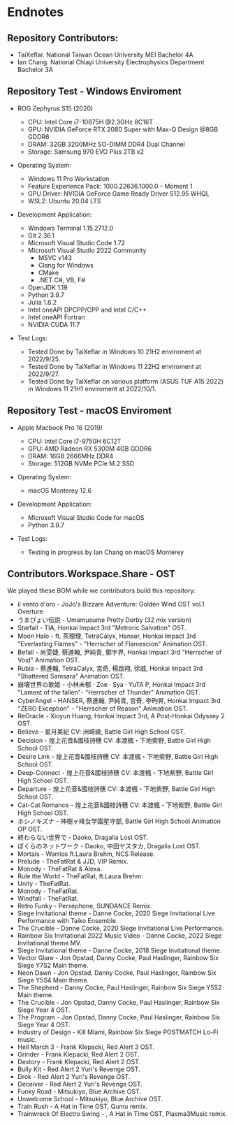 # Endnotes

## Repository Contributors: 
 - TaiXeflar. National Taiwan Ocean University MEI Bachelor 4A
 - Ian Chang. National Chiayi University Electrophysics Department Bachelor 3A

## Repository Test - Windows Enviroment

 - ROG Zephyrus S15 (2020)
    - CPU: Intel Core i7-10875H @2.3GHz 8C16T
    - GPU: NVIDIA GeForce RTX 2080 Super with Max-Q Design @8GB GDDR6
    - DRAM: 32GB 3200MHz SO-DIMM DDR4 Dual Channel
    - Storage: Samsung 970 EVO Plus 2TB x2

 - Operating System:
    - Windows 11 Pro Workstation
    - Feature Experience Pack: 1000.22636.1000.0 - Moment 1
    - GPU Driver: NVIDIA GeForce Game Ready Driver 512.95 WHQL
    - WSL2: Ubuntu 20.04 LTS

 - Development Application:
    - Windows Terminal 1.15.2712.0
    - Git 2.36.1
    - Microsoft Visual Studio Code 1.72
    - Microsoft Visual Studio 2022 Community
       - MSVC v143
       - Clang for Windows
       - CMake
       - .NET C#, VB, F#
    - OpenJDK 1.19
    - Python 3.9.7
    - Julia 1.8.2
    - Intel oneAPI DPCPP/CPP and Intel C/C++
    - Intel oneAPI Fortran
    - NVIDIA CUDA 11.7

 - Test Logs:
   - Tested Done by TaiXeflar in Windows 10 21H2 enviroment at 2022/9/25.
   - Tested Done by TaiXeflar in Windows 11 22H2 enviroment at 2022/9/27.
   - Tested Done by TaiXeflar on various platform (ASUS TUF A15 2022) in Windows 11 21H1 enviroment at 2022/10/1.

## Repository Test - macOS Enviroment

 - Apple Macbook Pro 16 (2019)
    - CPU: Intel Core i7-9750H 6C12T
    - GPU: AMD Radeon RX 5300M 4GB GDDR6
    - DRAM: 16GB 2666MHz DDR4
    - Storage: 512GB NVMe PCIe M.2 SSD

 - Operating System:
    - macOS Monterey 12.6

 - Development Application:
    - Microsoft Visual Studio Code for macOS
    - Python 3.9.7

 - Test Logs:
    - Testing in progress by Ian Chang on macOS Monterey

## Contributors.Workspace.Share - OST
We played these BGM while we contributors build this repository:

 - il vento d'oro - JoJo's Bizzare Adventure: Golden Wind OST vol.1 Overture
 - うまぴょい伝説 - Umamusume Pretty Derby (32 mix version)
 - Starfall - TIA, Honkai Impact 3rd "Metroric Salvation" OST.
 - Moon Halo - ft. 茶理理, TetraCalyx, Hanser, Honkai Impact 3rd "Everlasting Flames" - "Herrscher of Flamescion" Animation OST.
 - Befall - 尚雯婕, 蔡進翰, 尹純青, 鄭宇界, Honkai Impact 3rd "Herrscher of Void" Animation OST.
 - Rubia - 蔡進翰, TetraCalyx, 宮奇, 楊啟翔, 徐威, Honkai Impact 3rd "Shattered Samsara" Animation OST.
 - 崩壊世界の歌姫 - 小林未郁 · Zoe · Sya · YuTA P, Honkai Impact 3rd "Lament of the fallen"- "Herrscher of Thunder" Animation OST.
 - CyberAngel - HANSER, 蔡進翰, 尹純青, 宮奇, 李昀昇, Honkai Impact 3rd "ZERO Exception" - "Herrscher of Reason" Animation OST.
 - ReOracle - Xioyun Huang, Honkai Impact 3rd, A Post-Honkai Odyssey 2 OST.
 - Believe - 星月美紀 CV: 洲崎綾, Battle Girl High School OST.
 - Decision - 煌上花音&國枝詩穗 CV: 本渡楓・下地紫野, Battle Girl High School OST.
 - Desire Link - 煌上花音&國枝詩穗 CV: 本渡楓・下地紫野, Battle Girl High School OST.
 - Deep-Connect - 煌上花音&國枝詩穗 CV: 本渡楓・下地紫野, Battle Girl High School OST.
 - Departure - 煌上花音&國枝詩穗 CV: 本渡楓・下地紫野, Battle Girl High School OST.
 - Cat-Cat Romance - 煌上花音&國枝詩穗 CV: 本渡楓・下地紫野, Battle Girl High School OST.
 - ホシノキズナ - 神樹ヶ峰女学園星守部, Battle Girl High School Animation OP OST.
 - 終わらない世界で - Daoko, Dragalia Lost OST.
 - ぼくらのネットワーク - Daoko, 中田ヤスタカ, Dragalia Lost OST.
 - Mortals - Warrios ft.Laura Brehm, NCS Release.
 - Prelude - TheFatRat & JJD, VIP Remix.
 - Monody - TheFatRat & Alexa.
 - Rule the World - TheFatRat, ft.Laura Brehm.
 - Unity - TheFatRat.
 - Monody - TheFatRat.
 - Windfall - TheFatRat.
 - Retro Funky - Perséphone, SUNDANCE Remix.
 - Siege Invitational theme - Danne Cocke, 2020 Siege Invitational Live Performance with Taiko Ensemble.
 - The Crucible - Danne Cocke, 2020 Siege Invitational Live Performance.
 - Rainbow Six Invitational 2022 Music Video - Danne Cocke, 2022 Siege Invitational theme MV.
 - Siege Invitational theme - Danne Cocke, 2018 Siege Invitational theme.
 - Vector Glare - Jon Opstad, Danny Cocke, Paul Haslinger, Rainbow Six Siege Y7S2 Main theme.
 - Neon Dawn - Jon Opstad, Danny Cocke, Paul Haslinger, Rainbow Six Siege Y5S4 Main theme.
 - The Shepherd - Danny Cocke, Paul Haslinger, Rainbow Six Siege Y5S2 Main theme.
 - The Crucible - Jon Opstad, Danny Cocke, Paul Haslinger, Rainbow Six Siege Year 4 OST.
 - The Program - Jon Opstad, Danny Cocke, Paul Haslinger, Rainbow Six Siege Year 4 OST.
 - Industry of Design - Kill Miami, Rainbow Six Siege POSTMATCH Lo-Fi music.
 - Hell March 3 - Frank Klepacki, Red Alert 3 OST.
 - Grinder - Frank Klepacki, Red Alert 2 OST.
 - Destory - Frank Klepacki, Red Alert 2 OST. 
 - Bully Kit - Red Alert 2 Yuri's Revenge OST.
 - Drok - Red Alert 2 Yuri's Revenge OST.
 - Deceiver - Red Alert 2 Yuri's Revenge OST.
 - Funky Road - Mitsukiyo, Blue Archive OST.
 - Unwelcome School - Mitsukiyo, Blue Archive OST.
 - Train Rush - A Hat in Time OST, Qumu remix.
 - Trainwreck Of Electro Swing - , A Hat in Time OST, Plasma3Music remix.
